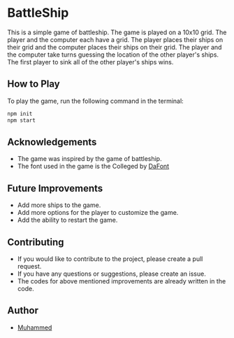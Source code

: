 # BattleShip

This is a simple game of battleship. The game is played on a 10x10 grid. The player and the computer each have a grid. The player places their ships on their grid and the computer places their ships on their grid. The player and the computer take turns guessing the location of the other player's ships. The first player to sink all of the other player's ships wins.

## How to Play

To play the game, run the following command in the terminal:

```bash
npm init
npm start

```

## Acknowledgements

- The game was inspired by the game of battleship.
- The font used in the game is the Colleged by [DaFont](https://www.dafont.com/font-comment.php?file=colleged&text=hello+%21%21&back=theme)

## Future Improvements

- Add more ships to the game.
- Add more options for the player to customize the game.
- Add the ability to restart the game.

## Contributing

- If you would like to contribute to the project, please create a pull request.
- If you have any questions or suggestions, please create an issue.
- The codes for above mentioned improvements are already written in the code.

## Author

- [Muhammed](https://github.com/MhmdFais)
